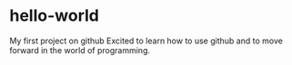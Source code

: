 # hello-world
My first project on github
Excited to learn how to use github and to move forward in the world of programming.
